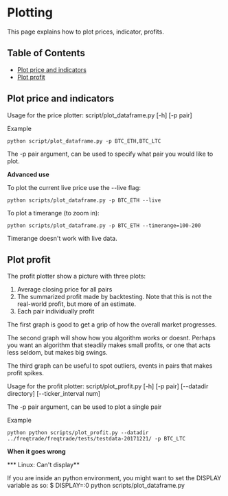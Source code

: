 # Plotting
This page explains how to plot prices, indicator, profits.

## Table of Contents
- [Plot price and indicators](#plot-price-and-indicators)
- [Plot profit](#plot-profit)

## Plot price and indicators
Usage for the price plotter:
script/plot_dataframe.py [-h] [-p pair]

Example
```
python script/plot_dataframe.py -p BTC_ETH,BTC_LTC
```

The -p pair argument, can be used to specify what
pair you would like to plot.

**Advanced use**

To plot the current live price use the --live flag:
```
python scripts/plot_dataframe.py -p BTC_ETH --live
```

To plot a timerange (to zoom in):
```
python scripts/plot_dataframe.py -p BTC_ETH --timerange=100-200
```
Timerange doesn't work with live data.


## Plot profit

The profit plotter show a picture with three plots:
1) Average closing price for all pairs
2) The summarized profit made by backtesting.
   Note that this is not the real-world profit, but
   more of an estimate.
3) Each pair individually profit

The first graph is good to get a grip of how the overall market
progresses.

The second graph will show how you algorithm works or doesnt.
Perhaps you want an algorithm that steadily makes small profits,
or one that acts less seldom, but makes big swings.

The third graph can be useful to spot outliers, events in pairs
that makes profit spikes.

Usage for the profit plotter:
script/plot_profit.py [-h] [-p pair] [--datadir directory] [--ticker_interval num]

The -p pair argument, can be used to plot a single pair

Example
```
python python scripts/plot_profit.py --datadir ../freqtrade/freqtrade/tests/testdata-20171221/ -p BTC_LTC
```

**When it goes wrong**

*** Linux: Can't display**

If you are inside an python environment, you might want to set the
DISPLAY variable as so:
$ DISPLAY=:0 python scripts/plot_dataframe.py
